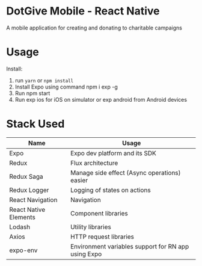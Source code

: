 # DotGive Mobile - React Native

A mobile application for creating and donating to charitable campaigns

# Usage

Install:
1. run `yarn` or `npm install`
2. Install Expo using command npm i exp -g
3. Run npm start
4. Run exp ios for iOS on simulator or exp android from Android devices

# Stack Used

| Name                  | Usage                                               |                  
| --------------------- | ----------------------------------------------------|
| Expo                  | Expo dev platform and its SDK                       |
| Redux                 | Flux architecture                                   |
| Redux Saga            | Manage side effect (Async operations) easier        |
| Redux Logger          | Logging of states on actions                        |
| React Navigation      | Navigation                                          |
| React Native Elements | Component libraries                                 |    
| Lodash                | Utility libraries                                   |
| Axios                 | HTTP request libraries                              |
| expo-env              | Environment variables support for RN app using Expo |
